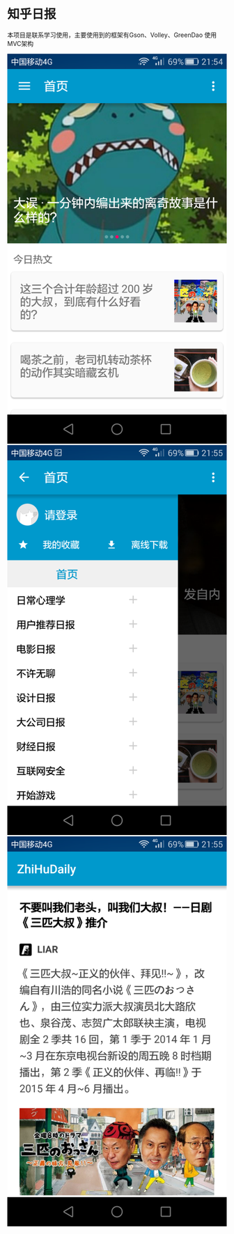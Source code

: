 # 知乎日报
本项目是联系学习使用，主要使用到的框架有Gson、Volley、GreenDao
使用MVC架构

![image](https://github.com/BaymaxTong/ZhiHuDaily/blob/master/Screenshot_01.png)
![image](https://github.com/BaymaxTong/ZhiHuDaily/blob/master/Screenshot_02.png)
![image](https://github.com/BaymaxTong/ZhiHuDaily/blob/master/Screenshot_03.png)
